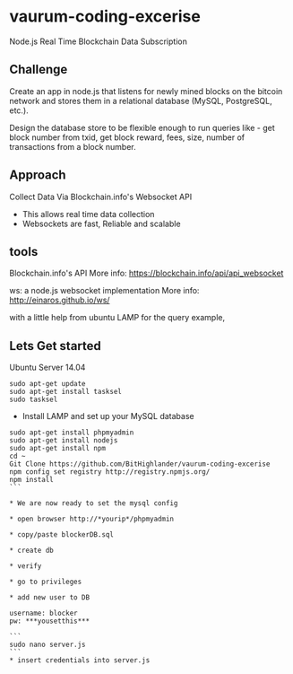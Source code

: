 vaurum-coding-excerise
======================

Node.js Real Time Blockchain Data Subscription


Challenge
-----------

Create an app in node.js that listens for newly mined blocks on the bitcoin network and stores them in a relational database (MySQL, PostgreSQL, etc.).

Design the database store to be flexible enough to run queries like - get block number from txid, get block reward, fees, size, number of transactions from a block number.


Approach
------------

Collect Data Via Blockchain.info's Websocket API
  * This allows real time data collection
  * Websockets are fast, Reliable and scalable

tools
------------
Blockchain.info's API
More info: https://blockchain.info/api/api_websocket

ws: a node.js websocket implementation
More info: http://einaros.github.io/ws/

with a little help from ubuntu LAMP for the query example,



Lets Get started
-------------------

Ubuntu Server 14.04

```
sudo apt-get update
sudo apt-get install tasksel
sudo tasksel
````

* Install LAMP and set up your MySQL database


````
sudo apt-get install phpmyadmin
sudo apt-get install nodejs
sudo apt-get install npm
cd ~
Git Clone https://github.com/BitHighlander/vaurum-coding-excerise
npm config set registry http://registry.npmjs.org/
npm install
```

* We are now ready to set the mysql config

* open browser http://*yourip*/phpmyadmin

* copy/paste blockerDB.sql

* create db

* verify

* go to privileges

* add new user to DB

username: blocker
pw: ***yousetthis***

```
sudo nano server.js
```
* insert credentials into server.js


